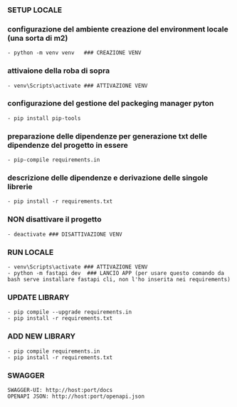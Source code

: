 ### SETUP LOCALE
### configurazione del ambiente creazione del environment locale (una sorta di m2)
    - python -m venv venv   ### CREAZIONE VENV
### attivaione della roba di sopra
    - venv\Scripts\activate ### ATTIVAZIONE VENV
### configurazione del gestione del packeging manager pyton
    - pip install pip-tools
 ### preparazione delle dipendenze per generazione txt delle dipendenze del progetto in essere
    - pip-compile requirements.in
 ### descrizione delle dipendenze e derivazione delle singole librerie   
    - pip install -r requirements.txt
 ###   NON disattivare il progetto
    - deactivate ### DISATTIVAZIONE VENV

### RUN LOCALE
    - venv\Scripts\activate ### ATTIVAZIONE VENV
    - python -m fastapi dev  ### LANCIO APP (per usare questo comando da bash serve installare fastapi cli, non l'ho inserita nei requirements)

### UPDATE LIBRARY
    - pip compile --upgrade requirements.in
    - pip install -r requirements.txt

### ADD NEW LIBRARY
    - pip compile requirements.in
    - pip install -r requirements.txt

### SWAGGER
    SWAGGER-UI: http://host:port/docs
    OPENAPI JSON: http://host:port/openapi.json


